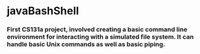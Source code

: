 # javaBashShell
### First CS131a project, involved creating a basic command line environment for interacting with a simulated file system. It can handle basic Unix commands as well as basic piping.
